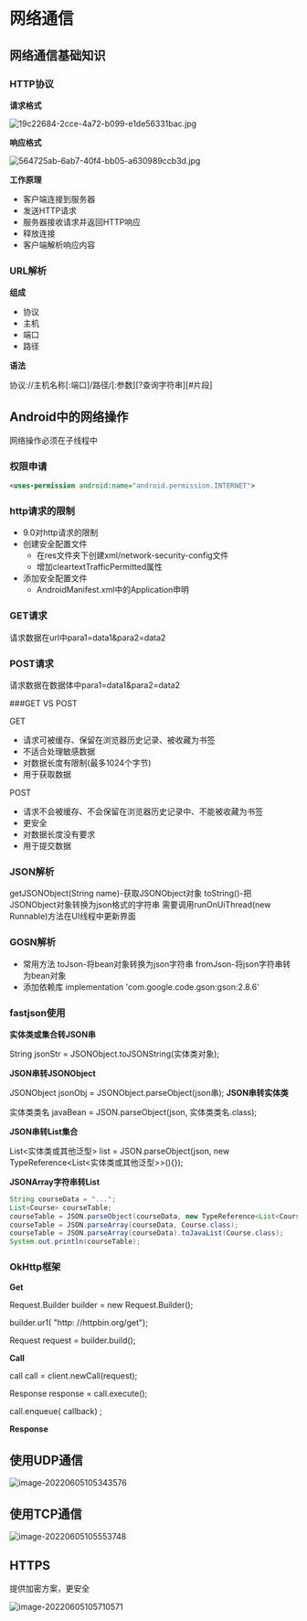 # 网络通信

## 网络通信基础知识

### HTTP协议

**请求格式**

![19c22684-2cce-4a72-b099-e1de56331bac.jpg](网络通信_imgs\2uWvDmEq1gB.jpg)

**响应格式**

![564725ab-6ab7-40f4-bb05-a630989ccb3d.jpg](网络通信_imgs\BWnC4Kf3EN5.jpg)

**工作原理**

- 客户端连接到服务器
- 发送HTTP请求
- 服务器接收请求并返回HTTP响应
- 释放连接
- 客户端解析响应内容

### URL解析

**组成**

- 协议
- 主机
- 端口
- 路径

**语法**

协议://主机名称[:端口]/路径/[:参数][?查询字符串][#片段]

## Android中的网络操作

网络操作必须在子线程中

### 权限申请

```xml
<uses-permission android:name="android.permission.INTERNET">
```

### http请求的限制

- 9.0对http请求的限制
- 创建安全配置文件
  - 在res文件夹下创建xml/network-security-config文件
  - 增加cleartextTrafficPermitted属性
- 添加安全配置文件
  - AndroidManifest.xml中的Application申明

### GET请求

请求数据在url中para1=data1&para2=data2

### POST请求

请求数据在数据体中para1=data1&para2=data2

###GET VS POST

GET

- 请求可被缓存、保留在浏览器历史记录、被收藏为书签
- 不适合处理敏感数据
- 对数据长度有限制(最多1024个字节)
- 用于获取数据

POST

- 请求不会被缓存、不会保留在浏览器历史记录中、不能被收藏为书签
- 更安全
- 对数据长度没有要求
- 用于提交数据

### JSON解析

getJSONObject(String name)-获取JSONObject对象
toString()-把JSONObject对象转换为json格式的字符串
需要调用runOnUiThread(new Runnable)方法在UI线程中更新界面

### GOSN解析

- 常用方法
  toJson-将bean对象转换为json字符串
  fromJson-将json字符串转为bean对象
- 添加依赖库
  implementation 'com.google.code.gson:gson:2.8.6'

### fastjson使用

**实体类或集合转JSON串**

String jsonStr = JSONObject.toJSONString(实体类对象);

**JSON串转JSONObject**

JSONObject jsonObj = JSONObject.parseObject(json串);
**JSON串转实体类**

实体类类名 javaBean = JSON.parseObject(json, 实体类类名.class);

**JSON串转List集合**

List<实体类或其他泛型> list = JSON.parseObject(json, new TypeReference<List<实体类或其他泛型>>(){});

**JSONArray字符串转List**

```java
String courseData = "...";
List<Course> courseTable;
courseTable = JSON.parseObject(courseData, new TypeReference<List<Course>>() {});
courseTable = JSON.parseArray(courseData, Course.class);
courseTable = JSON.parseArray(courseData).toJavaList(Course.class);
System.out.println(courseTable);
```

### OkHttp框架

**Get**

Request.Builder builder = new Request.Builder();

builder.ur1( "http: //httpbin.org/get");

Request request = builder.build();

**Call**

call call = client.newCall(request);

Response response = call.execute();

call.enqueue( callback) ;

**Response** 

## 使用UDP通信

![image-20220605105343576](网络通信_imgs\WqX3pevll3R.png)

## 使用TCP通信

![image-20220605105553748](网络通信_imgs\0hyYc2FZVsC.png)

## HTTPS

提供加密方案，更安全

![image-20220605105710571](网络通信_imgs\d5ecCMjKUdS.png)